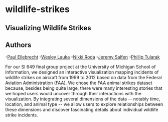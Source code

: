 wildlife-strikes
================
Visualizing Wildlife Strikes
-------------

Authors
-------------

-[Paul Ellebrecht](http://www.linkedin.com/in/paulellebrecht)
-[Wesley Lauka](http://wesleylauka.com/)
-[Nikki Roda](http://nikkiroda.com/)
-[Jeremy Salfen](http://onceyougodigital.com/about/)
-[Phillip Tularak](http://www.philliptularak.com)

For our SI 649 final group project at the University of Michigan School of Information, we designed an interactive 
visualization mapping incidents of wildlife strikes on aircraft from 1999 to 2012 based on data from the Federal Aviation 
Administration (FAA). We chose the FAA animal strikes dataset because, besides being quite large, there were many interesting 
stories that we hoped users would uncover through their interactions with the visualization. By integrating several dimensions of 
the data -- notably time, location, and animal type -- we allow users to explore relationships between these dimensions and discover 
fascinating details about individual wildlife strike incidents.
